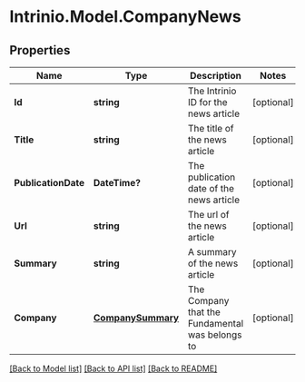 # Intrinio.Model.CompanyNews
## Properties

Name | Type | Description | Notes
------------ | ------------- | ------------- | -------------
**Id** | **string** | The Intrinio ID for the news article | [optional] 
**Title** | **string** | The title of the news article | [optional] 
**PublicationDate** | **DateTime?** | The publication date of the news article | [optional] 
**Url** | **string** | The url of the news article | [optional] 
**Summary** | **string** | A summary of the news article | [optional] 
**Company** | [**CompanySummary**](CompanySummary.md) | The Company that the Fundamental was belongs to | [optional] 

[[Back to Model list]](../README.md#documentation-for-models) [[Back to API list]](../README.md#documentation-for-api-endpoints) [[Back to README]](../README.md)

